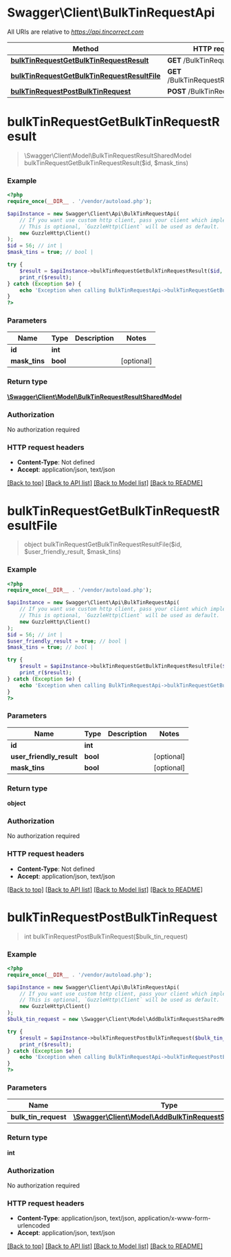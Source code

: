 # Swagger\Client\BulkTinRequestApi

All URIs are relative to *https://api.tincorrect.com*

Method | HTTP request | Description
------------- | ------------- | -------------
[**bulkTinRequestGetBulkTinRequestResult**](BulkTinRequestApi.md#bulkTinRequestGetBulkTinRequestResult) | **GET** /BulkTinRequest/{id} | 
[**bulkTinRequestGetBulkTinRequestResultFile**](BulkTinRequestApi.md#bulkTinRequestGetBulkTinRequestResultFile) | **GET** /BulkTinRequestResultFile/{id} | 
[**bulkTinRequestPostBulkTinRequest**](BulkTinRequestApi.md#bulkTinRequestPostBulkTinRequest) | **POST** /BulkTinRequest | 


# **bulkTinRequestGetBulkTinRequestResult**
> \Swagger\Client\Model\BulkTinRequestResultSharedModel bulkTinRequestGetBulkTinRequestResult($id, $mask_tins)



### Example
```php
<?php
require_once(__DIR__ . '/vendor/autoload.php');

$apiInstance = new Swagger\Client\Api\BulkTinRequestApi(
    // If you want use custom http client, pass your client which implements `GuzzleHttp\ClientInterface`.
    // This is optional, `GuzzleHttp\Client` will be used as default.
    new GuzzleHttp\Client()
);
$id = 56; // int | 
$mask_tins = true; // bool | 

try {
    $result = $apiInstance->bulkTinRequestGetBulkTinRequestResult($id, $mask_tins);
    print_r($result);
} catch (Exception $e) {
    echo 'Exception when calling BulkTinRequestApi->bulkTinRequestGetBulkTinRequestResult: ', $e->getMessage(), PHP_EOL;
}
?>
```

### Parameters

Name | Type | Description  | Notes
------------- | ------------- | ------------- | -------------
 **id** | **int**|  |
 **mask_tins** | **bool**|  | [optional]

### Return type

[**\Swagger\Client\Model\BulkTinRequestResultSharedModel**](../Model/BulkTinRequestResultSharedModel.md)

### Authorization

No authorization required

### HTTP request headers

 - **Content-Type**: Not defined
 - **Accept**: application/json, text/json

[[Back to top]](#) [[Back to API list]](../../README.md#documentation-for-api-endpoints) [[Back to Model list]](../../README.md#documentation-for-models) [[Back to README]](../../README.md)

# **bulkTinRequestGetBulkTinRequestResultFile**
> object bulkTinRequestGetBulkTinRequestResultFile($id, $user_friendly_result, $mask_tins)



### Example
```php
<?php
require_once(__DIR__ . '/vendor/autoload.php');

$apiInstance = new Swagger\Client\Api\BulkTinRequestApi(
    // If you want use custom http client, pass your client which implements `GuzzleHttp\ClientInterface`.
    // This is optional, `GuzzleHttp\Client` will be used as default.
    new GuzzleHttp\Client()
);
$id = 56; // int | 
$user_friendly_result = true; // bool | 
$mask_tins = true; // bool | 

try {
    $result = $apiInstance->bulkTinRequestGetBulkTinRequestResultFile($id, $user_friendly_result, $mask_tins);
    print_r($result);
} catch (Exception $e) {
    echo 'Exception when calling BulkTinRequestApi->bulkTinRequestGetBulkTinRequestResultFile: ', $e->getMessage(), PHP_EOL;
}
?>
```

### Parameters

Name | Type | Description  | Notes
------------- | ------------- | ------------- | -------------
 **id** | **int**|  |
 **user_friendly_result** | **bool**|  | [optional]
 **mask_tins** | **bool**|  | [optional]

### Return type

**object**

### Authorization

No authorization required

### HTTP request headers

 - **Content-Type**: Not defined
 - **Accept**: application/json, text/json

[[Back to top]](#) [[Back to API list]](../../README.md#documentation-for-api-endpoints) [[Back to Model list]](../../README.md#documentation-for-models) [[Back to README]](../../README.md)

# **bulkTinRequestPostBulkTinRequest**
> int bulkTinRequestPostBulkTinRequest($bulk_tin_request)



### Example
```php
<?php
require_once(__DIR__ . '/vendor/autoload.php');

$apiInstance = new Swagger\Client\Api\BulkTinRequestApi(
    // If you want use custom http client, pass your client which implements `GuzzleHttp\ClientInterface`.
    // This is optional, `GuzzleHttp\Client` will be used as default.
    new GuzzleHttp\Client()
);
$bulk_tin_request = new \Swagger\Client\Model\AddBulkTinRequestSharedModel(); // \Swagger\Client\Model\AddBulkTinRequestSharedModel | 

try {
    $result = $apiInstance->bulkTinRequestPostBulkTinRequest($bulk_tin_request);
    print_r($result);
} catch (Exception $e) {
    echo 'Exception when calling BulkTinRequestApi->bulkTinRequestPostBulkTinRequest: ', $e->getMessage(), PHP_EOL;
}
?>
```

### Parameters

Name | Type | Description  | Notes
------------- | ------------- | ------------- | -------------
 **bulk_tin_request** | [**\Swagger\Client\Model\AddBulkTinRequestSharedModel**](../Model/AddBulkTinRequestSharedModel.md)|  |

### Return type

**int**

### Authorization

No authorization required

### HTTP request headers

 - **Content-Type**: application/json, text/json, application/x-www-form-urlencoded
 - **Accept**: application/json, text/json

[[Back to top]](#) [[Back to API list]](../../README.md#documentation-for-api-endpoints) [[Back to Model list]](../../README.md#documentation-for-models) [[Back to README]](../../README.md)

